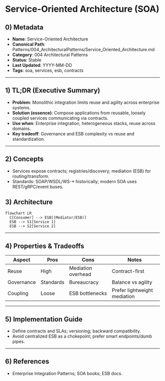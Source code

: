 # Service-Oriented Architecture (SOA)

## 0) Metadata
- **Name**: Service-Oriented Architecture
- **Canonical Path**: Patterns/004_ArchitecturalPatterns/Service_Oriented_Architecture.md
- **Category**: 004 Architectural Patterns
- **Status**: Stable
- **Last Updated**: YYYY-MM-DD
- **Tags**: soa, services, esb, contracts

---

## 1) TL;DR (Executive Summary)
- **Problem**: Monolithic integration limits reuse and agility across enterprise systems.
- **Solution (essence)**: Compose applications from reusable, loosely coupled services communicating via contracts.
- **Use when**: Enterprise integration, heterogeneous stacks, reuse across domains.
- **Key tradeoff**: Governance and ESB complexity vs reuse and standardization.

---

## 2) Concepts
- Services expose contracts; registries/discovery; mediation (ESB) for routing/transform.
- Standards: SOAP/WSDL/WS-* historically; modern SOA uses REST/gRPC/event buses.

## 3) Architecture
```mermaid
flowchart LR
  C[Consumer] --> ESB[(Mediator/ESB)]
  ESB --> S1[Service 1]
  ESB --> S2[Service 2]
```

---

## 4) Properties & Tradeoffs
| Aspect | Pros | Cons | Notes |
|---|---|---|---|
| Reuse | High | Mediation overhead | Contract-first |
| Governance | Standards | Bureaucracy | Balance vs agility |
| Coupling | Loose | ESB bottlenecks | Prefer lightweight mediation |

---

## 5) Implementation Guide
- Define contracts and SLAs; versioning; backward compatibility.
- Avoid centralized ESB as a chokepoint; prefer smart endpoints/dumb pipes.

---

## 6) References
- Enterprise Integration Patterns; SOA books; ESB docs.
